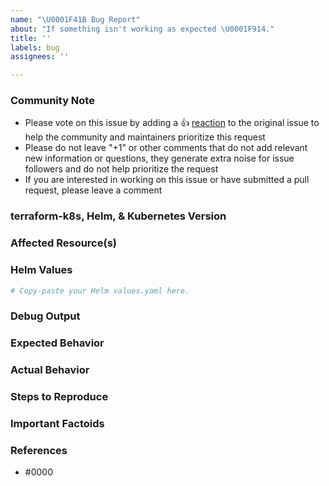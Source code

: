 ```yaml
---
name: "\U0001F41B Bug Report"
about: "If something isn't working as expected \U0001F914."
title: ''
labels: bug
assignees: ''

---
```


<!---
Please note that bugs reported for Helm should be for the Helm chart
specifically and not for additional functionality of the operator.

Bugs related to the operator should be reported under
the [terraform-k8s repository](https://github.com/hashicorp/terraform-k8s/)
instead.
--->

<!--- Please keep this note for the community --->

### Community Note

* Please vote on this issue by adding a 👍 [reaction](https://blog.github.com/2016-03-10-add-reactions-to-pull-requests-issues-and-comments/) to the original issue to help the community and maintainers prioritize this request
* Please do not leave "+1" or other comments that do not add relevant new information or questions, they generate extra noise for issue followers and do not help prioritize the request
* If you are interested in working on this issue or have submitted a pull request, please leave a comment

<!--- Thank you for keeping this note for the community --->

### terraform-k8s, Helm, & Kubernetes Version

<!--- Please make note of the image version you are using for the `hashicorp/terraform-k8s` container and the version of Kubernetes you are using.
If you are not running the latest version of the operator, please upgrade because your issue may have already been fixed. --->

### Affected Resource(s)

<!--- Please list the affected resources. --->

### Helm Values

<!--- Information about code formatting: https://help.github.com/articles/basic-writing-and-formatting-syntax/#quoting-code --->

```yaml
# Copy-paste your Helm values.yaml here.
```

### Debug Output

<!---
Please provide a link to a GitHub Gist containing the complete debug output. Please do NOT paste the debug output in the issue; just paste a link to the Gist.
--->

### Expected Behavior

<!--- What should have happened? --->

### Actual Behavior

<!--- What actually happened? --->

### Steps to Reproduce

<!--- Please list the steps required to reproduce the issue. --->

### Important Factoids

<!--- Are there anything atypical about your accounts that we should know? For example: Kubernetes RBAC? --->

### References

<!---
Information about referencing Github Issues: https://help.github.com/articles/basic-writing-and-formatting-syntax/#referencing-issues-and-pull-requests

Are there any other GitHub issues (open or closed) or pull requests that should be linked here? Vendor documentation? For example:
--->

* #0000
